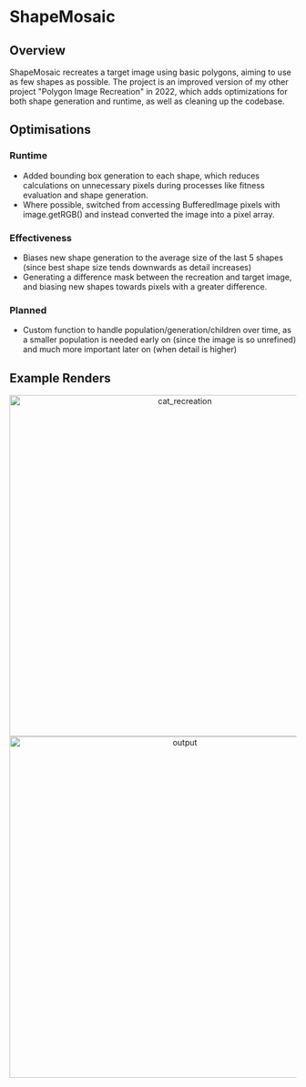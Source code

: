 # ShapeMosaic

## Overview
ShapeMosaic recreates a target image using basic polygons, aiming to use as few shapes as possible. The project is an improved version of my other project "Polygon Image Recreation" in 2022, which adds optimizations for both shape generation and runtime, as well as cleaning up the codebase.

## Optimisations

### Runtime
- Added bounding box generation to each shape, which reduces calculations on unnecessary pixels during processes like fitness evaluation and shape generation.
- Where possible, switched from accessing BufferedImage pixels with image.getRGB() and instead converted the image into a pixel array.

### Effectiveness
- Biases new shape generation to the average size of the last 5 shapes (since best shape size tends downwards as detail increases)
- Generating a difference mask between the recreation and target image, and biasing new shapes towards pixels with a greater difference.

### Planned
- Custom function to handle population/generation/children over time, as a smaller population is needed early on (since the image is so unrefined) and much more important later on (when detail is higher)

## Example Renders
<p align="center" margin="0" padding="0" >
<img height="600" alt="cat_recreation" src="https://github.com/user-attachments/assets/656338fe-092e-443b-a72f-4e74b2a97fde" />
<img height="600" alt="output" src="https://github.com/user-attachments/assets/066208e5-9e7a-4cd2-a396-3d611d2d2363" />
</p>
